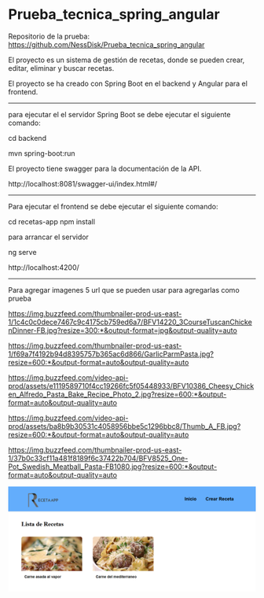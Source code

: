 # Prueba_tecnica_spring_angular

Repositorio de la prueba: 
https://github.com/NessDisk/Prueba_tecnica_spring_angular


El proyecto es un sistema de gestión de recetas, donde se pueden crear, editar, eliminar y buscar recetas.

El proyecto se ha creado con Spring Boot  en el backend y Angular para el frontend.

------  ------  ------  ------  ------  ------  
para ejecutar el el servidor Spring Boot se debe ejecutar el siguiente comando:


cd backend

mvn spring-boot:run

El proyecto tiene swagger para la documentación de la API.

http://localhost:8081/swagger-ui/index.html#/



------  ------  ------  ------  ------  ------     

Para ejecutar el frontend se debe ejecutar el siguiente comando:


cd recetas-app
npm install


para arrancar el servidor 

ng serve

http://localhost:4200/

------  ------  ------  ------  ------  ------  

Para agregar imagenes 5 url que se pueden usar para agregarlas como prueba

https://img.buzzfeed.com/thumbnailer-prod-us-east-1/1c4c0c0dece7467c9c4175cb759ed6a7/BFV14220_3CourseTuscanChickenDinner-FB.jpg?resize=300:*&output-format=jpg&output-quality=auto


https://img.buzzfeed.com/thumbnailer-prod-us-east-1/f69a7f4192b94d8395757b365ac6d866/GarlicParmPasta.jpg?resize=600:*&output-format=auto&output-quality=auto


https://img.buzzfeed.com/video-api-prod/assets/e1119589710f4cc19266fc5f05448933/BFV10386_Cheesy_Chicken_Alfredo_Pasta_Bake_Recipe_Photo_2.jpg?resize=600:*&output-format=auto&output-quality=auto

https://img.buzzfeed.com/video-api-prod/assets/ba8b9b30531c4058956bbe5c1296bbc8/Thumb_A_FB.jpg?resize=600:*&output-format=auto&output-quality=auto


https://img.buzzfeed.com/thumbnailer-prod-us-east-1/37b0c33cf11a481f8189f6c37422b704/BFV8525_One-Pot_Swedish_Meatball_Pasta-FB1080.jpg?resize=600:*&output-format=auto&output-quality=auto


![alt text](image.png)